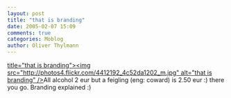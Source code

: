 ```yaml
---
layout: post
title: "that is branding"
date: 2005-02-07 15:09
comments: true
categories: Moblog
author: Oliver Thylmann
---
```



[ title=&quot;that is branding&quot;&gt;&lt;img src=&quot;http://photos4.flickr.com/4412192_4c52da1202_m.jpg&quot; alt=&quot;that is branding&quot; /&gt;](http://www.flickr.com/photos/oliver/4412192/)All alcohol 2 eur but a feigling (eng: coward) is 2.50 eur :) there you go. Branding explained :)


